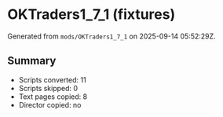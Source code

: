 # OKTraders1_7_1 (fixtures)

Generated from `mods/OKTraders1_7_1` on 2025-09-14 05:52:29Z.

## Summary
- Scripts converted: 11
- Scripts skipped:  0
- Text pages copied: 8
- Director copied:   no
